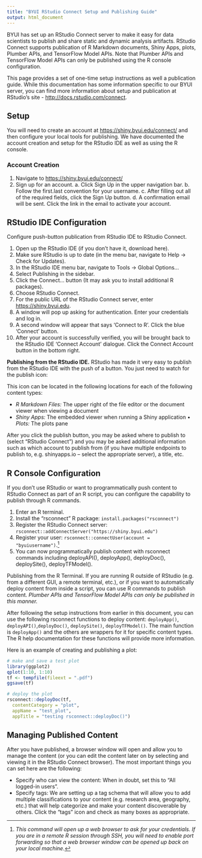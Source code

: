 ```yaml
---
title: "BYUI RStudio Connect Setup and Publishing Guide"
output: html_document
---
```




BYUI has set up an RStudio Connect server to make it easy for data scientists to publish and share static and dynamic analysis artifacts. RStudio Connect supports publication of R Markdown documents, Shiny Apps, plots, Plumber APIs, and TensorFlow Model APIs. Note that Plumber APIs and TensorFlow Model APIs can only be published using the R console configuration.
 
This page provides a set of one-time setup instructions as well a publication guide. While this documentation has some information specific to our BYUI server, you can find more information about setup and publication at RStudio’s site - http://docs.rstudio.com/connect.

## Setup

You will need to create an account at  https://shiny.byui.edu/connect/ and then configure your local tools for publishing.  We have documented the account creation and setup for the RStudio IDE as well as using the R console. 

### Account Creation

1. Navigate to  https://shiny.byui.edu/connect/
2. Sign up for an account.
    a. Click Sign Up in the upper navigation bar.
    b. Follow the first.last convention for your username.
    c. After filling out all of the required fields, click the Sign Up button.
    d. A confirmation email will be sent. Click the link in the email to activate your account.

## RStudio IDE Configuration

Configure push-button publication from RStudio IDE to RStudio Connect.

1. Open up the RStudio IDE (if you don’t have it, download here).
2. Make sure RStudio is up to date (in the menu bar, navigate to Help -> Check for Updates).
3. In the RStudio IDE menu bar, navigate to Tools -> Global Options…
4. Select Publishing in the sidebar.
5. Click the Connect… button (It may ask you to install additional R packages).
6. Choose RStudio Connect.
7. For the public URL of the RStudio Connect server, enter https://shiny.byui.edu.
8. A window will pop up asking for authentication. Enter your credentials and log in.
9. A second window will appear that says ‘Connect to R’.  Click the blue ‘Connect’ button.
10. After your account is successfully verified, you will be brought back to the RStudio IDE ‘Connect Account’ dialogue. Click the Connect Account button in the bottom right.

**Publishing from the RStudio IDE.**  RStudio has made it very easy to publish from the RStudio IDE with the push of a button. You just need to watch for the publish icon:
 
This icon can be located in the following locations for each of the following content types:

- *R Markdown Files:* The upper right of the file editor or the document viewer when viewing a document
- *Shiny Apps:* The embedded viewer when running a Shiny application
• *Plots:* The plots pane

After you click the publish button, you may be asked where to publish to (select “RStudio Connect”) and you may be asked additional information such as which account to publish from (if you have multiple endpoints to publish to, e.g. shinyapps.io – select the appropriate server), a title, etc.

## R Console Configuration

If you don’t use RStudio or want to programmatically push content to RStudio Connect as part of an R script, you can configure the capability to publish through R commands.

1. Enter an R terminal.
2. Install the “rsconnect” R package: `install.packages("rsconnect")`
3. Register the RStudio Connect server: `rsconnect::addConnectServer("https://shiny.byui.edu")`
4. Register your user: `rsconnect::connectUser(account = "byuiusername")`.[^1]
5. You can now programmatically publish content with rsconnect commands including deployAPI(), deployApp(), deployDoc(), deploySite(), deployTFModel().


Publishing from the R Terminal. If you are running R outside of RStudio (e.g. from a different GUI, a remote terminal, etc.), or if you want to automatically deploy content from inside a script, you can use R commands to publish content. *Plumber APIs and TensorFlow Model APIs can only be published in this manner.*

After following the setup instructions from earlier in this document, you can use the following rsconnect functions to deploy content: `deployApp()`, `deployAPI()`,`deployDoc()`, `deploySite()`, `deployTFModel()`. The main function is `deployApp()` and the others are wrappers for it for specific content types. The R help documentation for these functions will provide more information.


Here is an example of creating and publishing a plot:


```r
# make and save a test plot
library(ggplot2)
qplot(1:10, 1:10)
tf <- tempfile(fileext = ".pdf")
ggsave(tf)

# deploy the plot
rsconnect::deployDoc(tf,
  contentCategory = "plot",
  appName = "test_plot",
  appTitle = "testing rsconnect::deployDoc()")
```


## Managing Published Content

After you have published, a browser window will open and allow you to manage the content (or you can edit the content later on by selecting and viewing it in the RStudio Connect browser). The most important things you can set here are the following:

- Specify who can view the content: When in doubt, set this to “All logged-in users”.
- Specify tags: We are setting up a tag schema that will allow you to add multiple classifications to your content (e.g. research area, geography, etc.) that will help categorize and make your content discoverable by others. Click the “tags” icon and check as many boxes as appropriate.

[^1]:  *This command will open up a web browser to ask for your credentials. If you are in a remote R session through SSH, you will need to enable port forwarding so that a web browser window can be opened up back on your local machine.*
